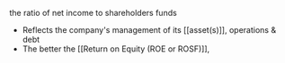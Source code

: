 the ratio of net income to shareholders funds
- Reflects the company's management of its [[asset(s)]], operations & debt
- The better the [[Return on Equity (ROE or ROSF)]],